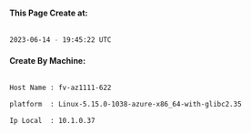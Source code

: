 
   
#### This Page Create at:

```bash

2023-06-14 - 19:45:22 UTC

```

#### Create By Machine:

```bash

Host Name : fv-az1111-622

platform  : Linux-5.15.0-1038-azure-x86_64-with-glibc2.35

Ip Local  : 10.1.0.37

```

